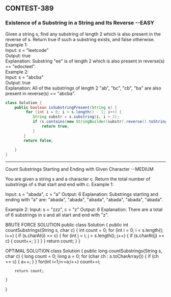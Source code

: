 ## CONTEST-389

### Existence of a Substring in a String and Its Reverse --EASY
Given a string s, find any substring of length 2 which is also present in the reverse of s.
Return true if such a substring exists, and false otherwise.
</br>
Example 1:
</br>
Input: s = "leetcode"
</br>
Output: true
</br>
Explanation: Substring "ee" is of length 2 which is also present in reverse(s) == "edocteel".
</br>
Example 2:
</br>
Input: s = "abcba"
</br>
Output: true
</br>
Explanation: All of the substrings of length 2 "ab", "bc", "cb", "ba" are also present in reverse(s) == "abcba".
</br> 
```java
class Solution {
    public boolean isSubstringPresent(String s) {
         for (int i = 0; i < s.length() - 1; i++) {
            String substr = s.substring(i, i + 2);
            if (s.contains(new StringBuilder(substr).reverse().toString())) {
                return true;
            }
        }
        return false;
        
    }
}
```
---

Count Substrings Starting and Ending with Given Character  --MEDIUM

You are given a string s and a character c. Return the total number of substrings of s that start and end with c.
Example 1:

Input: s = "abada", c = "a"
Output: 6
Explanation: Substrings starting and ending with "a" are: "abada", "abada", "abada", "abada", "abada", "abada".

Example 2:
Input: s = "zzz", c = "z"
Output: 6
Explanation: There are a total of 6 substrings in s and all start and end with "z".

BRUTE FORCE SOLUTION
public class Solution {
    public int countSubstrings(String s, char c) {
        int count = 0;
        for (int i = 0; i < s.length(); i++) {
            if (s.charAt(i) == c) {
                for (int j = i; j < s.length(); j++) {
                    if (s.charAt(j) == c) {
                        count++;
                    }
                }
            }
        }
        return count;
    }
}

OPTIMAL SOLUTION
class Solution {
    public long countSubstrings(String s, char c) {
        long count = 0;
        long a = 0; 
        for (char ch : s.toCharArray()) {
            if (ch == c) {
                a++;
            }
        }
        for(int i=1;i<=a;i++) count+=i;
        
        return count;
        
    }
}
